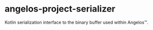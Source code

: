 # angelos-project-serializer
Kotlin serialization interface to the binary buffer used within Angelos™.
